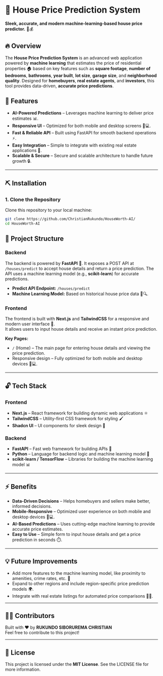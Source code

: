# 🏡 **House Price Prediction System**  
**Sleek, accurate, and modern machine-learning-based house price predictor.** 🤖💰  

## 🔥 Overview  
The **House Price Prediction System** is an advanced web application powered by **machine learning** that estimates the price of residential properties 🏠 based on key features such as **square footage**, **number of bedrooms**, **bathrooms**, **year built**, **lot size**, **garage size**, and **neighborhood quality**. Designed for **homebuyers**, **real estate agents**, and **investors**, this tool provides data-driven, **accurate price predictions**.  

## 🚀 Features  
- **AI-Powered Predictions** – Leverages machine learning to deliver price estimates 📊.  
- **Responsive UI** – Optimized for both mobile and desktop screens 📱💻.  
- **Fast & Reliable API** – Built using FastAPI for smooth backend operations ⚡.  
- **Easy Integration** – Simple to integrate with existing real estate applications 🔗.  
- **Scalable & Secure** – Secure and scalable architecture to handle future growth 🔒.

---

## ⛏️ **Installation**  

### **1. Clone the Repository**  
Clone this repository to your local machine:

```bash
git clone https://github.com/ChristianRukundo/HouseWorth-AI/
cd HouseWorth-AI
```
## 📂 **Project Structure**

### **Backend**
The backend is powered by **FastAPI** 🐍. It exposes a POST API at `/houses/predict` to accept house details and return a price prediction. The API uses a machine learning model (e.g., **scikit-learn**) for accurate predictions.

- **Predict API Endpoint:** `/houses/predict`  
- **Machine Learning Model:** Based on historical house price data 🏡🔍.

### **Frontend**
The frontend is built with **Next.js** and **TailwindCSS** for a responsive and modern user interface 🌟.  
It allows users to input house details and receive an instant price prediction.

**Key Pages:**
- `/` (Home) – The main page for entering house details and viewing the price prediction.  
- Responsive design – Fully optimized for both mobile and desktop devices 📱💻.

---

## 🔓 **Tech Stack**

### **Frontend**
- **Next.js** – React framework for building dynamic web applications ⚛️  
- **TailwindCSS** – Utility-first CSS framework for styling 🖌️  
- **Shadcn UI** – UI components for sleek design 🎨

### **Backend**
- **FastAPI** – Fast web framework for building APIs 🚀  
- **Python** – Language for backend logic and machine learning model 🤖  
- **scikit-learn / TensorFlow** – Libraries for building the machine learning model 📊

---

## ⚡ **Benefits**
- **Data-Driven Decisions** – Helps homebuyers and sellers make better, informed decisions.  
- **Mobile-Responsive** – Optimized user experience on both mobile and desktop devices 📱💻.  
- **AI-Based Predictions** – Uses cutting-edge machine learning to provide accurate price estimates.  
- **Easy to Use** – Simple form to input house details and get a price prediction in seconds ⏱️.

---

## 💡 **Future Improvements**
- Add more features to the machine learning model, like proximity to amenities, crime rates, etc. 📍  
- Expand to other regions and include region-specific price prediction models 🌍.  
- Integrate with real estate listings for automated price comparisons 🏡🔎.

---

## 👨‍💻 **Contributors**
Built with ❤️ by **RUKUNDO SIBORUREMA CHRISTIAN**  
Feel free to contribute to this project!

---

## 🔖 **License**
This project is licensed under the **MIT License**. See the LICENSE file for more information.

